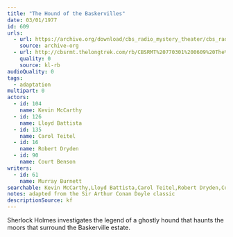 ```yaml
---
title: "The Hound of the Baskervilles"
date: 03/01/1977
id: 609
urls: 
  - url: https://archive.org/download/cbs_radio_mystery_theater/cbs_radio_mystery_theater-0601-0650.zip/cbs_radio_mystery_theater-0601-0650%2Fcbsrmt_0609_the_hound_of_the_baskervilles.mp3
    source: archive-org
  - url: http://cbsrmt.thelongtrek.com/rb/CBSRMT%20770301%200609%20The%20Hound%20of%20the%20Baskervilles_wbbm_rb%20levels.mp3
    quality: 0
    source: kl-rb
audioQuality: 0
tags: 
  - adaptation
multipart: 0
actors:  
  - id: 104
    name: Kevin McCarthy  
  - id: 126
    name: Lloyd Battista  
  - id: 135
    name: Carol Teitel  
  - id: 16
    name: Robert Dryden  
  - id: 90
    name: Court Benson
writers:  
  - id: 61
    name: Murray Burnett
searchable: Kevin McCarthy,Lloyd Battista,Carol Teitel,Robert Dryden,Court Benson Murray Burnett
notes: adapted from the Sir Arthur Conan Doyle classic
descriptionSource: kf
---
```

Sherlock Holmes investigates the legend of a ghostly hound that haunts the moors that surround the Baskerville estate.
